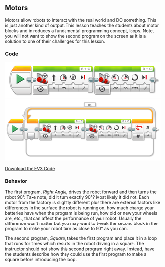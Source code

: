 ## Motors
Motors allow robots to interact with the real world and DO something. This is just another kind of output. This lesson teaches the students about motor blocks and introduces a fundamental programming concept, loops. Note, you will not want to show the second program on the screen as it is a solution to one of their challenges for this lesson.

### Code

<img src="https://github.com/DaveKT/ToT-Robotics-EV3/raw/master/docs/ev3/MotorsRightAngle.png" alt="Image of Program Code"/>

<img src="https://github.com/DaveKT/ToT-Robotics-EV3/raw/master/docs/ev3/MotorsSquare.png" alt="Image of Program Code"/>

[Download the EV3 Code](docs/ev3/Motors.ev3)


### Behavior
The first program, *Right Angle*, drives the robot forward and then turns the robot 90°. Take note, did it turn exactly 90°? Most likely it did not. Each motor from the factory is slightly different plus there are external factors like differences in the surface the robot is running on, how much charge your batteries have when the program is being run, how old or new your wheels are, etc., that can affect the performance of your robot. Usually the difference won't matter but you may want to tweak the second block in the program to make your robot turn as close to 90° as you can.

The second program, *Square*, takes the first program and place it in a loop that runs for times which results in the robot driving in a square. The instructor should not show this second program right away. Instead, have the students describe how they could use the first program to make a square before introducing the loop.
